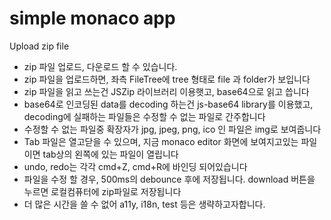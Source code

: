 # simple monaco app

Upload zip file


 - zip 파일 업로드, 다운로드 할 수 있습니다.
 - zip 파일을 업로드하면, 좌측 FileTree에 tree 형태로 file 과 folder가 보입니다
 - zip 파일을 읽고 쓰는건 JSZip 라이브러리 이용햇고, base64으로 읽고 씁니다
 - base64로 인코딩된 data를 decoding 하는건 js-base64 library를 이용했고, decoding에 실패하는 파일들은 수정할 수 없는 파일로 간주합니다
 - 수정할 수 없는 파일중 확장자가 jpg, jpeg, png, ico 인 파일은 img로 보여줍니다
 - Tab 파일은 열고닫을 수 있으며, 지금 monaco editor 화면에 보여지고있는 파일이면 tab상의 왼쪽에 있는 파일이 열립니다
 - undo, redo는 각각 cmd+Z, cmd+R에 바인딩 되어있습니다
 - 파일을 수정 할 경우, 500ms의 debounce 후에 저장됩니다. download 버튼을 누르면 로컬컴퓨터에 zip파일로 저장됩니다
 - 더 많은 시간을 쓸 수 없어 a11y, i18n, test 등은 생략하고자합니다.
